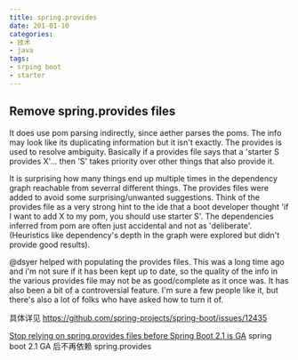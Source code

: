 ```yaml
---
title: spring.provides
date: 201-01-10
categories:
- 技术
- java
tags:
- srping boot
- starter
---
```


## Remove spring.provides files

It does use pom parsing indirectly, since aether parses the poms. The info may look like its duplicating information but it isn't exactly. The provides is used to resolve ambiguity. Basically if a provides file says that a 'starter S provides X'... then 'S' takes priority over other things that also provide it.

It is surprising how many things end up multiple times in the dependency graph reachable from severral different things. The provides files were added to avoid some surprising/unwanted suggestions. Think of the provides file as a very strong hint to the ide that a boot developer thought 'if I want to add X to my pom, you should use starter S'. The dependencies inferred from pom are often just accidental and not as 'deliberate'. (Heuristics like dependency's depth in the graph were explored but didn't provide good results).

@dsyer helped with populating the provides files. This was a long time ago and i'm not sure if it has been kept up to date, so the quality of the info in the various provides file may not be as good/complete as it once was. It has also been a bit of a controversial feature. I'm sure a few people like it, but there's also a lot of folks who have asked how to turn it of.



具体详见 https://github.com/spring-projects/spring-boot/issues/12435

[Stop relying on spring.provides files before Spring Boot 2.1 is GA](https://github.com/spring-projects/spring-ide/issues/251)
spring boot 2.1 GA 后不再依赖 spring.provides


